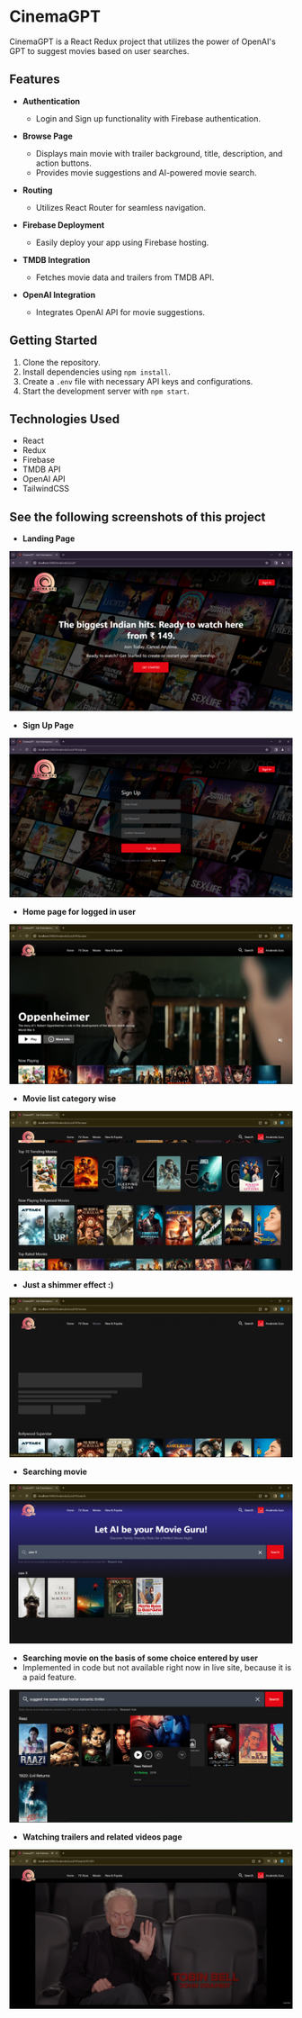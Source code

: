 # CinemaGPT

CinemaGPT is a React Redux project that utilizes the power of OpenAI's GPT to suggest movies based on user searches.

## Features

- **Authentication**
  - Login and Sign up functionality with Firebase authentication.
  
- **Browse Page**
  - Displays main movie with trailer background, title, description, and action buttons.
  - Provides movie suggestions and AI-powered movie search.

- **Routing**
  - Utilizes React Router for seamless navigation.

- **Firebase Deployment**
  - Easily deploy your app using Firebase hosting.

- **TMDB Integration**
  - Fetches movie data and trailers from TMDB API.

- **OpenAI Integration**
  - Integrates OpenAI API for movie suggestions.

## Getting Started

1. Clone the repository.
2. Install dependencies using `npm install`.
3. Create a `.env` file with necessary API keys and configurations.
4. Start the development server with `npm start`.

## Technologies Used

- React
- Redux
- Firebase
- TMDB API
- OpenAI API
- TailwindCSS


## See the following screenshots of this project


- **Landing Page**

![CinemaGPT](./public/screenshot/01-Landing.png)

- **Sign Up Page**

![CinemaGPT Logo](./public/screenshot/02-Signin.png)

- **Home page for logged in user**

![CinemaGPT Logo](./public/screenshot/03-Signup.png)
- **Movie list category wise**

![CinemaGPT Logo](./public/screenshot/04-Browse.png)

- **Just a shimmer effect :)**

![CinemaGPT Logo](./public/screenshot/05-Movie-List.png)

- **Searching movie**

![CinemaGPT Logo](./public/screenshot/06-Shimmer-loading.png)

- **Searching movie on the basis of some choice entered by user**
- Implemented in code but not available right now in live site, because it is a paid feature.

![CinemaGPT Logo](./public/screenshot/07-Search.png)

- **Watching trailers and related videos page**

![CinemaGPT Logo](./public/screenshot/08-Watch.png)
